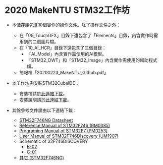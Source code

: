 # 2020 MakeNTU STM32工作坊

- 本儲存庫包含10個實作的操作文件。除了操作文件之外：

  - 在「09_TouchGFX」目錄下還包含了「Elements」目錄，內含實作時需用到的二個圖片檔。
  - 在「10_AI_HCR」目錄下還包含了三個目錄：
    - 「AI_Model」內含實作需使用的AI模型。
    - 「STM32_DWT」和「STM32_Image」內含實作需使用的輔助程式檔。
  - 簡報檔「20200223_MakeNTU_Github.pdf」

- 本工作坊需安裝STM32CubeIDE：

  - 安裝檔請於[此連結下載](https://www.st.com/en/development-tools/stm32cubeide.html)。
  - 安裝說明請於[此連結下載](https://www.st.com/content/ccc/resource/technical/document/user_manual/group1/31/8b/03/27/25/c5/4d/ae/DM00603964/files/DM00603964.pdf/jcr:content/translations/en.DM00603964.pdf)。

- 其餘參考文件請由以下連結下載：

  - [STM32F746NG Datasheet](https://www.st.com/resource/en/datasheet/stm32f746ng.pdf)
  - [Reference Manual of STM32F746 (RM0385)](https://www.st.com/content/ccc/resource/technical/document/reference_manual/c5/cf/ef/52/c0/f1/4b/fa/DM00124865.pdf/files/DM00124865.pdf/jcr:content/translations/en.DM00124865.pdf)
  - [Programing Manual of STM32F7 (PM0253)](https://www.st.com/content/ccc/resource/technical/document/programming_manual/group0/78/47/33/dd/30/37/4c/66/DM00237416/files/DM00237416.pdf/jcr:content/translations/en.DM00237416.pdf)
  - [User Manual of STM32F746Discovery (UM1907)](https://www.st.com/content/ccc/resource/technical/document/user_manual/f0/14/c1/b9/95/6d/40/4d/DM00190424.pdf/files/DM00190424.pdf/jcr:content/translations/en.DM00190424.pdf)
  - Schematic of 32F746DISCOVERY
    - [B-02](https://www.st.com/content/ccc/resource/technical/layouts_and_diagrams/schematic_pack/group1/05/61/3e/94/2b/2b/48/5e/mb1191-F746NGH6-B02_schematic/files/mb1191-F746NGH6-B02_schematic.pdf/jcr:content/translations/en.mb1191-F746NGH6-B02_schematic.pdf)
    - [C-01](https://www.st.com/content/ccc/resource/technical/layouts_and_diagrams/schematic_pack/group1/ff/cd/ce/2d/f8/fb/40/69/mb1191-F746NGH6-C01_schematic/files/mb1191-F746NGH6-C01_schematic.pdf/jcr:content/translations/en.mb1191-F746NGH6-C01_schematic.pdf)
  - [其它 (STM32F746NG)](https://www.st.com/en/microcontrollers-microprocessors/stm32f746ng.html)

